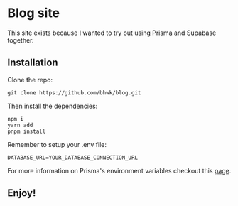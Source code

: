 # Blog site
This site exists because I wanted to try out using Prisma and Supabase together.

## Installation

Clone the repo:

```git
git clone https://github.com/bhwk/blog.git
```

Then install the dependencies:

```
npm i
yarn add
pnpm install
```

Remember to setup your .env file:

```
DATABASE_URL=YOUR_DATABASE_CONNECTION_URL
```

For more information on Prisma's environment variables checkout this [page](https://www.prisma.io/docs/guides/development-environment/environment-variables).

## Enjoy!

